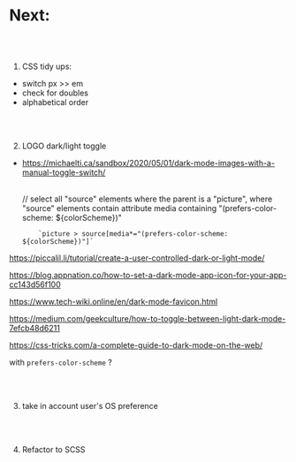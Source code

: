 # Next:

<br><br>

1. CSS tidy ups:
   <br>

- switch px >> em
- check for doubles
- alphabetical order

<br><br>

2. LOGO dark/light toggle

- https://michaelti.ca/sandbox/2020/05/01/dark-mode-images-with-a-manual-toggle-switch/
  <br><br>

  // select all "source" elements where the parent is a "picture", where "source" elements contain attribute media containing "(prefers-color-scheme: ${colorScheme})"

          `picture > source[media*="(prefers-color-scheme: ${colorScheme})"]`

https://piccalil.li/tutorial/create-a-user-controlled-dark-or-light-mode/

https://blog.appnation.co/how-to-set-a-dark-mode-app-icon-for-your-app-cc143d56f100

https://www.tech-wiki.online/en/dark-mode-favicon.html

https://medium.com/geekculture/how-to-toggle-between-light-dark-mode-7efcb48d6211

https://css-tricks.com/a-complete-guide-to-dark-mode-on-the-web/

with `prefers-color-scheme` ?

<br><br>

3. take in account user's OS preference

<br><br>

4. Refactor to SCSS
